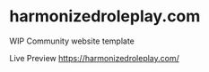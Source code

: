 # harmonizedroleplay.com
WIP Community website template

Live Preview
https://harmonizedroleplay.com/
